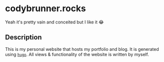 # codybrunner.rocks

Yeah it's pretty vain and conceited but I like it :joy:

## Description

This is my personal website that hosts my portfolio and blog. It is generated using [`hugo`](https://gohugo.io/). All views & functionality of the website is written by myself.